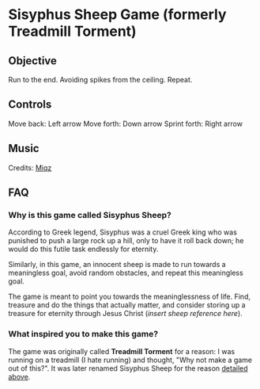 # Sisyphus Sheep Game (formerly Treadmill Torment)

## Objective 
Run to the end. 
Avoiding spikes from the ceiling.
Repeat.

## Controls
Move back: Left arrow
Move forth: Down arrow
Sprint forth: Right arrow

## Music 
Credits: [Miqz](http://www.newgrounds.com/audio/listen/719242)

## FAQ
### Why is this game called Sisyphus Sheep?
According to Greek legend, Sisyphus was a cruel Greek king who was punished to push a large rock up a hill, only to have it roll back down; he would do this futile task endlessly for eternity. 


Similarly, in this game, an innocent sheep is made to run towards a meaningless goal, avoid random obstacles, and repeat this meaningless goal. 


The game is meant to point you towards the meaninglessness of life. Find, treasure and do the things that actually matter, and consider storing up a treasure for eternity through Jesus Christ (*insert sheep reference here*). 

### What inspired you to make this game?

The game was originally called **Treadmill Torment** for a reason: I was running on a treadmill (I hate running) and thought, "Why not make a game out of this?". It was later renamed Sisyphus Sheep for the reason [detailed  above](#why-is-this-game-called-sisyphus-sheep).
